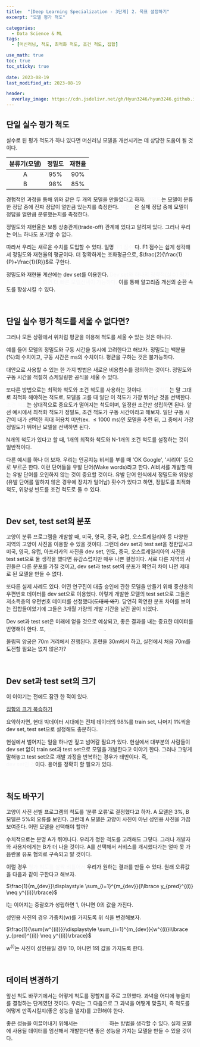 ```yaml
---
title:  "[Deep Learning Specialization - 3단계] 2. 목표 설정하기"
excerpt: "모델 평가 척도"

categories:
  - Data Science & ML
tags:
  - [머신러닝, 척도, 최적화 척도, 조건 척도, 집합]

use_math: true
toc: true
toc_sticky: true
 
date: 2023-08-19
last_modified_at: 2023-08-19

header:
  overlay_image: https://cdn.jsdelivr.net/gh/Hyun3246/hyun3246.github.io@master/image/overlay image/andrew ng 3.png
---
```

## 단일 실수 평가 척도
실수로 된 평가 척도가 하나 있다면 머신러닝 모델을 개선시키는 데 상당한 도움이 될 것이다.

|분류기(모델)|정밀도|재현율|
|:-:|:-:|:-:|
|A|95%|90%|
|B|98%|85%|

경험적인 과정을 통해 위와 같은 두 개의 모델을 만들었다고 하자. <font color='#F5F5F7'>정밀도</font>는 모델이 분류한 정답 중에 진짜 정답이 얼만큼 있는지를 측정한다. <font color='#F5F5F7'>재현율</font>은 실제 정답 중에 모델이 정답을 얼만큼 분류했는지를 측정한다.

정밀도와 재현율은 보통 상충관계(trade-off) 관계에 있다고 알려져 있다. 그러나 우리는 어느 하나도 포기할 수 없다.

따라서 우리는 새로운 수치를 도입할 수 있다. 일명 <font color='#F5F5F7'>'F1 점수'</font>다. F1 점수는 쉽게 생각해서 정밀도와 재현율의 평균이다. 더 정확하게는 조화평균으로, $\frac{2}{\frac{1}{P}+\frac{1}{R}}$로 구한다. 

정밀도와 재현율 계산에는 dev set를 이용한다. <font color='#F5F5F7'>Dev set와 하나의 정략적(실수) 평가 척도를 사용하게 되면 더 빠른 모델선택이 가능하다.</font> 이를 통해 알고리즘 개선의 순환 속도를 향상시킬 수 있다.

<br/>

## 단일 실수 평가 척도를 세울 수 없다면?
그러나 모든 상황에서 위처럼 평균을 이용해 척도를 세울 수 있는 것은 아니다.

예를 들어 모델의 정밀도와 구동 시간을 동시에 고려한다고 해보자. 정밀도는 백분율(%)의 수치이고, 구동 시간은 ms의 수치이다. 평균을 구하는 것은 불가능하다.

대안으로 사용할 수 있는 한 가지 방법은 새로운 비용함수를 정의하는 것이다. 정밀도와 구동 시간을 적절히 스케일링한 공식을 세울 수 있다.

또다른 방법으로는 최적화 척도와 조건 척도를 사용하는 것이다. <font color='#F5F5F7'>최적화 척도</font>는 말 그대로 최적화 해야하는 척도로, 모델을 고를 때 일단 이 척도가 가장 뛰어난 것을 선택한다. <font color='#F5F5F7'>조건 척도</font>는 상대적으로 중요도가 떨어지는 척도이며, 일정한 조건만 성립하면 된다. 앞선 예시에서 최적화 척도가 정밀도, 조건 척도가 구동 시간이라고 해보자. 일단 구동 시간이 내가 선택한 최대 허용치 미만(ex. $\leq 1000$ ms)인 모델을 추린 뒤, 그 중에서 가장 정밀도가 뛰어난 모델을 선택하면 된다.

N개의 척도가 있다고 할 때, 1개의 최적화 척도와 N-1개의 조건 척도를 설정하는 것이 일반적이다.

다른 예시를 하나 더 보자. 우리는 인공지능 비서를 부를 때 'OK Google', '시리야' 등으로 부르곤 한다. 이런 단어들을 유발 단어(Wake words)라고 한다. AI비서를 개발할 때는 유발 단어를 오인하지 않는 것이 중요할 것이다. 유발 단어 인식에서 정밀도와 위양성(유발 단어를 말하지 않은 경우에 장치가 일어남) 횟수가 있다고 하면, 정밀도를 최적화 척도, 위양성 빈도를 조건 척도로 둘 수 있다.

<br/>

## Dev set, test set의 분포
고양이 분류 프로그램을 개발할 때, 미국, 영국, 중국, 유럽, 오스트레일리아 등 다양한 지역의 고양이 사진을 이용할 수 있을 것이다. 그런데 dev set과 test set을 정한답시고 미국, 영국, 유럽, 아프리카의 사진을 dev set, 인도, 중국, 오스트레일리아의 사진을 test set으로 둘 생각을 했다면 유감스럽지만 매우 나쁜 결정이다. 서로 다른 지역의 사진들은 다른 분포를 가질 것이고, dev set과 test set의 분포가 확연히 차이 나면 제대로 된 모델을 만들 수 없다.

또다른 실제 사례도 있다. 어떤 연구진이 대출 승인에 관한 모델을 만들기 위해 중산층의 우편번호 데이터를 dev set으로 이용했다. 이렇게 개발한 모델의 test set으로 그들은 저소득층의 우편번호 데이터를 선정했다(~~도대체 왜?~~). 당연히 확연한 분포 차이를 보이는 집합들이었기에 그들은 3개월 가량의 개발 기간을 날린 꼴이 되었다.

Dev set과 test set은 미래에 얻을 것으로 예상되고, 좋은 결과를 내는 중요한 데이터를 반영해야 한다. 또, <font color='#F5F5F7'>둘의 분포가 동일해야 한다</font>.

올림픽 양궁은 70m 거리에서 진행된다. 훈련을 30m에서 하고, 실전에서 처음 70m를 도전할 필요는 없지 않은가?

<br/>

## Dev set과 test set의 크기
이 이야기는 전에도 잠깐 한 적이 있다.

[집합의 크기 복습하기](https://hyun3246.github.io/machine%20learning/Deep-Learning-Specialization-2%EB%8B%A8%EA%B3%84-1.-%EB%A8%B8%EC%8B%A0%EB%9F%AC%EB%8B%9D-%EC%96%B4%ED%94%8C%EB%A6%AC%EC%BC%80%EC%9D%B4%EC%85%98-%EC%84%A4%EC%A0%95%ED%95%98%EA%B8%B0/)

요약하자면, 현대 빅데이터 시대에는 전체 데이터의 98%를 train set, 나머지 1%씩을 dev set, test set으로 설정해도 충분하다.

현실에서 벌어지는 일을 하나만 짚고 넘어갈 필요가 있다. 현실에서 대부분의 사람들이 dev set 없이 train set과 test set으로 모델을 개발한다고 이야기 한다. 그러나 그렇게 말해놓고 test set으로 개발 과정을 반복하는 경우가 태반이다. 즉, <font color='#F5F5F7'>test set이 사실상 dev set인 것</font>이다. 용어를 정확히 할 필요가 있다.

<br/>

## 척도 바꾸기
고양이 사진 선별 프로그램의 척도를 '분류 오류'로 결정했다고 하자. A 모델은 3%, B 모델은 5%의 오류를 보인다. 그런데 A 모델은 고양이 사진이 아닌 성인용 사진을 가끔 보여준다. 어떤 모델을 선택해야 할까?

수치적으로는 분명 A가 뛰어나다. 우리가 정한 척도를 고려해도 그렇다. 그러나 개발자와 사용자에게는 B가 더 나을 것이다. A를 선택해서 서비스를 개시했다가는 얼마 못 가 음란물 유포 혐의로 구속되고 말 것이다.

이럴 경우 <font color='#F5F5F7'>평가 척도를 살짝 비틀어서</font> 우리가 원하는 결과를 만들 수 있다. 원래 오류값을 다음과 같이 구한다고 해보자.

$\frac{1}{m_{dev}}\displaystyle \sum_{i=1}^{m_{dev}}{I\lbrace y_{pred}^{(i)} \neq y^{(i)}\rbrace}$

I는 이어지는 중괄호가 성립하면 1, 아니면 0의 값을 가진다.

성인용 사진의 경우 가중치(w)를 가지도록 위 식을 변경해보자.

$\frac{1}{\sum{w^{(i)}}}\displaystyle \sum_{i=1}^{m_{dev}}{w^{(i)}I\lbrace y_{pred}^{(i)} \neq y^{(i)}\rbrace}$

$w^{(i)}$는 사진이 성인용일 경우 10, 아니면 1의 값을 가지도록 한다.

<br/>

## 데이터 변경하기
앞선 척도 바꾸기에서는 어떻게 척도를 정할지를 주로 고민했다. 과녁을 어디에 놓을지를 결정하는 단계였던 것이다. 우리는 그 다음으로 그 과녁을 어떻게 맞출지, 즉 척도를 어떻게 만족시킬지(좋은 성능을 낼지)를 고민해야 한다.

좋은 성능을 이끌어내기 위해서는 <font color='#F5F5F7'>데이터를 변경</font>하는 방법을 생각할 수 있다. 실제 모델에 사용될 데이터를 엄선해서 개발한다면 좋은 성능을 가지는 모델을 만들 수 있을 것이다.
